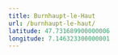 ```yaml
---
title: Burnhaupt-le-Haut
url: /burnhaupt-le-haut/
latitude: 47.731689900000006
longitude: 7.146323300000001
---
```


